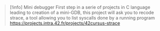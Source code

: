 > [!info] Mini debugger
> First step in a serie of projects in C language leading to creation of a mini-GDB, this project will ask you to recode strace, a tool allowing you to list syscalls done by a running program
> https://projects.intra.42.fr/projects/42cursus-strace